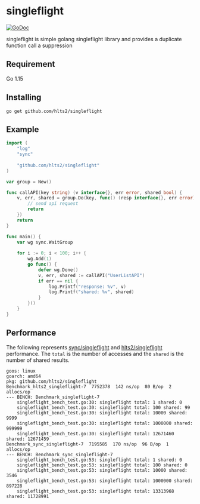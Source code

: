 # singleflight

[![GoDoc](https://godoc.org/github.com/hlts2/singleflight?status.svg)](http://godoc.org/github.com/hlts2/singleflight)

singleflight is simple golang singleflight library and provides a duplicate function call a suppression

## Requirement

Go 1.15

## Installing

```
go get github.com/hlts2/singleflight
```

## Example

```go
import (
    "log"
    "sync"
    
    "github.com/hlts2/singleflight"
)

var group = New()

func callAPI(key string) (v interface{}, err error, shared bool) {
    v, err, shared = group.Do(key, func() (resp interface{}, err error) {
        // send api request
        return
    })
    return
}

func main() {
    var wg sync.WaitGroup
    
    for i := 0; i < 100; i++ {
        wg.Add(1)
        go func() {
            defer wg.Done()
            v, err, shared := callAPI("UserListAPI")
            if err == nil {
                log.Printf("response: %v", v)
                log.Printf("shared: %v", shared)
            }
        }()
    }
}
```

## Performance

The following represents [sync/singleflight](https://github.com/golang/sync/tree/master/singleflight) and [hlts2/singleflight](https://github.com/hlts2/singleflight) performance.
The `total` is the number of accesses and the `shared` is the number of shared results.

```
goos: linux
goarch: amd64
pkg: github.com/hlts2/singleflight
Benchmark_hlts2_singleflight-7  7752378  142 ns/op  80 B/op  2 allocs/op
--- BENCH: Benchmark_singleflight-7
    singleflight_bench_test.go:30: singleflight total: 1 shared: 0
    singleflight_bench_test.go:30: singleflight total: 100 shared: 99
    singleflight_bench_test.go:30: singleflight total: 10000 shared: 9999
    singleflight_bench_test.go:30: singleflight total: 1000000 shared: 999999
    singleflight_bench_test.go:30: singleflight total: 12671460 shared: 12671459
Benchmark_sync_singleflight-7  7195585  170 ns/op  96 B/op  1 allocs/op
--- BENCH: Benchmark_sync_singleflight-7
    singleflight_bench_test.go:53: singleflight total: 1 shared: 0
    singleflight_bench_test.go:53: singleflight total: 100 shared: 0
    singleflight_bench_test.go:53: singleflight total: 10000 shared: 3546
    singleflight_bench_test.go:53: singleflight total: 1000000 shared: 897228
    singleflight_bench_test.go:53: singleflight total: 13313968 shared: 11728991
```
